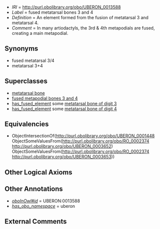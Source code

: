  * *IRI* = http://purl.obolibrary.org/obo/UBERON_0013588
 * *Label* = fused metatarsal bones 3 and 4
 * *Definition* = An element formed from the fusion of metatarsal 3 and metatarsal 4.
 * *Comment* = In many artiodactyls, the 3rd & 4th metapodials are fused, creating a main metapodial.

## Synonyms

 * fused metatarsal 3/4
 * metatarsal 3+4

## Superclasses

 * [metatarsal bone](../../UBERON/48/UBERON_0001448.md)
 * [fused metapodial bones 3 and 4](../../UBERON/86/UBERON_0013586.md)
 * [has_fused_element](../../RO/74/RO_0002374.md) some [metatarsal bone of digit 3](../../UBERON/52/UBERON_0003652.md)
 * [has_fused_element](../../RO/74/RO_0002374.md) some [metatarsal bone of digit 4](../../UBERON/53/UBERON_0003653.md)

## Equivalencies

 * ObjectIntersectionOf(<http://purl.obolibrary.org/obo/UBERON_0001448> ObjectSomeValuesFrom(<http://purl.obolibrary.org/obo/RO_0002374> <http://purl.obolibrary.org/obo/UBERON_0003652>) ObjectSomeValuesFrom(<http://purl.obolibrary.org/obo/RO_0002374> <http://purl.obolibrary.org/obo/UBERON_0003653>))

## Other Logical Axioms


## Other Annotations

 * *[oboInOwl#id](../../id/oboInOwl#id.md)* = UBERON:0013588
 * *[has_obo_namespace](../../ce/oboInOwl#hasOBONamespace.md)* = uberon

## External Comments

